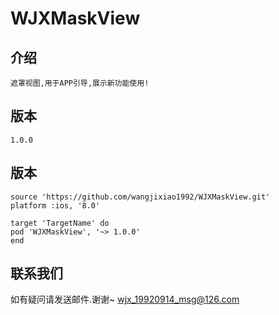   # WJXMaskView
    
   ## 介绍
    遮罩视图,用于APP引导,展示新功能使用!

   ## 版本
    1.0.0
    
   ## 版本
    source 'https://github.com/wangjixiao1992/WJXMaskView.git'
    platform :ios, '8.0'
    
    target 'TargetName' do
    pod 'WJXMaskView', '~> 1.0.0'
    end
                         
   ## 联系我们
   如有疑问请发送邮件.谢谢~
wjx_19920914_msg@126.com



